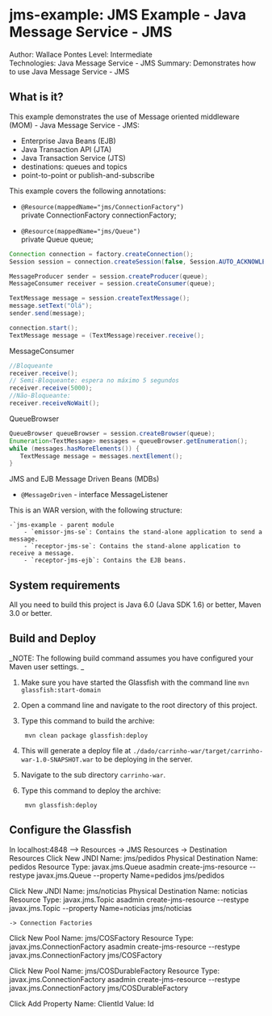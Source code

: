 jms-example: JMS Example - Java Message Service - JMS
===============================
Author: Wallace Pontes
Level: Intermediate   
Technologies: Java Message Service - JMS
Summary: Demonstrates how to use Java Message Service - JMS   

What is it?
-----------

This example demonstrates the use of Message oriented middleware (MOM) - Java Message Service - JMS:
* Enterprise Java Beans (EJB)
* Java Transaction API (JTA)
* Java Transaction Service (JTS)
* destinations: queues and topics
* point-to-point or publish-and-subscribe

This example covers the following annotations:

* `@Resource(mappedName="jms/ConnectionFactory")`  
private ConnectionFactory connectionFactory;

* `@Resource(mappedName="jms/Queue")`  
private Queue queue;

```java  
Connection connection = factory.createConnection();
Session session = connection.createSession(false, Session.AUTO_ACKNOWLEDGE);

MessageProducer sender = session.createProducer(queue);
MessageConsumer receiver = session.createConsumer(queue);

TextMessage message = session.createTextMessage();
message.setText("Olá");
sender.send(message);

connection.start();
TextMessage message = (TextMessage)receiver.receive();
```  

MessageConsumer
```java  
//Bloqueante
receiver.receive();
// Semi-Bloqueante: espera no máximo 5 segundos
receiver.receive(5000);
//Não-Bloqueante: 
receiver.receiveNoWait();
```

QueueBrowser
```java
QueueBrowser queueBrowser = session.createBrowser(queue);
Enumeration<TextMessage> messages = queueBrowser.getEnumeration();
while (messages.hasMoreElements()) {
   TextMessage message = messages.nextElement();
}
```

JMS and EJB
Message Driven Beans (MDBs)
* `@MessageDriven` - interface MessageListener  


This is an WAR version, with the following structure:

    -`jms-example - parent module
        - `emissor-jms-se`: Contains the stand-alone application to send a message.   
        - `receptor-jms-se`: Contains the stand-alone application to receive a message.
        - `receptor-jms-ejb`: Contains the EJB beans.



System requirements
-------------------

All you need to build this project is Java 6.0 (Java SDK 1.6) or better, Maven 3.0 or better.

Build and Deploy 
-------------------------

_NOTE: The following build command assumes you have configured your Maven user settings. _

1. Make sure you have started the Glassfish with the command line `mvn glassfish:start-domain`
2. Open a command line and navigate to the root directory of this project.
3. Type this command to build the archive:

        mvn clean package glassfish:deploy

4. This will generate a deploy file at `./dado/carrinho-war/target/carrinho-war-1.0-SNAPSHOT.war` to be deploying in the server.

5. Navigate to the sub directory `carrinho-war`.
6. Type this command to deploy the archive:

        mvn glassfish:deploy   



Configure the Glassfish
-------------------------
In localhost:4848
--> Resources -> JMS Resources 
    -> Destination Resources
Click New
JNDI Name: jms/pedidos
Physical Destination Name: pedidos
Resource Type: javax.jms.Queue
asadmin create-jms-resource --restype javax.jms.Queue --property Name=pedidos jms/pedidos

Click New
JNDI Name: jms/noticias
Physical Destination Name: noticias
Resource Type: javax.jms.Topic
asadmin create-jms-resource --restype javax.jms.Topic --property Name=noticias jms/noticias

    -> Connection Factories
Click New
Pool Name: jms/COSFactory
Resource Type: javax.jms.ConnectionFactory
asadmin create-jms-resource --restype javax.jms.ConnectionFactory jms/COSFactory

Click New
Pool Name: jms/COSDurableFactory
Resource Type: javax.jms.ConnectionFactory
asadmin create-jms-resource --restype javax.jms.ConnectionFactory jms/COSDurableFactory

Click Add Property
Name: ClientId
Value: Id
